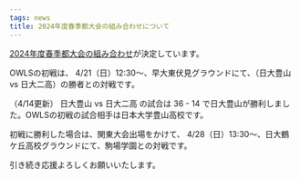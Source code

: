 ```yaml
---
tags: news
title: 2024年度春季都大会の組み合わせについて
---
```


[2024年度春季都大会の組み合わせ](https://tokyo-americanfootball.com/2020/09/09/%e6%9d%b1%e4%ba%ac%e9%83%bd%e5%a4%a7%e4%bc%9a/)が決定しています。

OWLSの初戦は、 4/21（日）12:30〜、早大東伏見グラウンドにて、（日大豊山 vs 日大二高）の勝者との対戦です。

（4/14更新） 日大豊山 vs 日大二高 の試合は 36 - 14 で日大豊山が勝利しました。OWLSの初戦の試合相手は日本大学豊山高校です。

初戦に勝利した場合は、関東大会出場をかけて、 4/28（日）13:30〜、日大鶴ケ丘高校グラウンドにて、駒場学園との対戦です。

引き続き応援よろしくお願いいたします。

